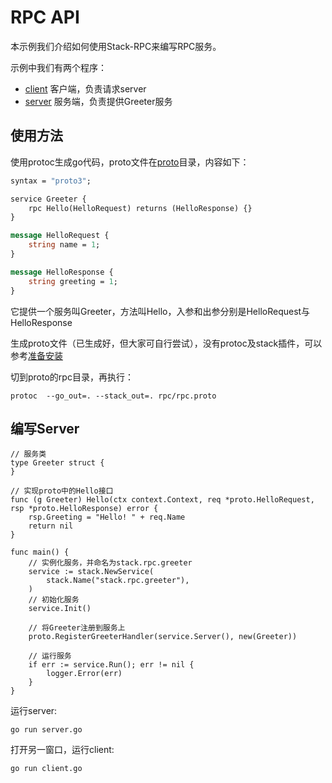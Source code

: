 # RPC API

本示例我们介绍如何使用Stack-RPC来编写RPC服务。

示例中我们有两个程序：

- [client](./client.go) 客户端，负责请求server
- [server](./server.go) 服务端，负责提供Greeter服务

## 使用方法

使用protoc生成go代码，proto文件在[proto](../../proto/service/rpc)目录，内容如下：

```proto
syntax = "proto3";

service Greeter {
    rpc Hello(HelloRequest) returns (HelloResponse) {}
}

message HelloRequest {
    string name = 1;
}

message HelloResponse {
    string greeting = 1;
}
```

它提供一个服务叫Greeter，方法叫Hello，入参和出参分别是HelloRequest与HelloResponse

生成proto文件（已生成好，但大家可自行尝试），没有protoc及stack插件，可以参考[准备安装](http://microhq.cn/docs/stack-rpc/prepare-env-cn)

切到proto的rpc目录，再执行：

```
protoc  --go_out=. --stack_out=. rpc/rpc.proto
```

## 编写Server

```golang
// 服务类
type Greeter struct {
}

// 实现proto中的Hello接口
func (g Greeter) Hello(ctx context.Context, req *proto.HelloRequest, rsp *proto.HelloResponse) error {
	rsp.Greeting = "Hello! " + req.Name
	return nil
}

func main() {
    // 实例化服务，并命名为stack.rpc.greeter
	service := stack.NewService(
		stack.Name("stack.rpc.greeter"),
	)
    // 初始化服务
	service.Init()

	// 将Greeter注册到服务上
	proto.RegisterGreeterHandler(service.Server(), new(Greeter))

    // 运行服务
	if err := service.Run(); err != nil {
		logger.Error(err)
	}
}
```

运行server:

```
go run server.go
```

打开另一窗口，运行client:

```
go run client.go
```

